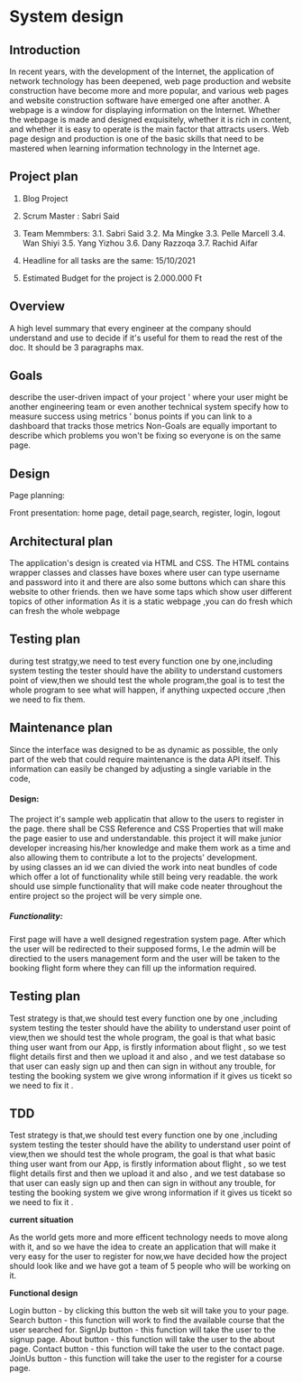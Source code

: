System design
========
## Introduction
In recent years, with the development of the Internet, the application of network technology has been deepened, web page production and website construction have become more and more popular, and various web pages and website construction software have emerged one after another. A webpage is a window for displaying information on the Internet. Whether the webpage is made and designed exquisitely, whether it is rich in content, and whether it is easy to operate is the main factor that attracts users. Web page design and production is one of the basic skills that need to be mastered when learning information technology in the Internet age.

## Project plan

1. Blog Project

2. Scrum Master : Sabri Said

3. Team Memmbers: 
 3.1. Sabri Said
 3.2. Ma Mingke
 3.3. Pelle Marcell
 3.4. Wan Shiyi
 3.5. Yang Yizhou
 3.6. Dany Razzoqa
 3.7. Rachid Aifar
 
4. Headline for all tasks are the same: 15/10/2021

5. Estimated Budget for the project is 2.000.000 Ft

## Overview

A high level summary that every engineer at the company should understand and use to decide if it's useful for them to read the rest of the doc. It should be 3 paragraphs max.

## Goals

describe the user-driven impact of your project ' where your user might be another engineering team or even another technical system specify how to measure success using metrics ' bonus points if you can link to a dashboard that tracks those metrics Non-Goals are equally important to describe which problems you won't be fixing so everyone is on the same page.

## Design
Page planning:

Front presentation: home page, detail page,search, register, login, logout

## Architectural plan
The application's design is created via HTML and CSS. The HTML contains wrapper classes and classes have boxes 
where user can type username and password into it and there are also some buttons which can share this website to other friends.
then we have some taps which show user different topics of other information
As it is a static webpage ,you can do fresh which can fresh the whole webpage


## Testing plan
during test stratgy,we need to test every function one by one,including system testing
the tester should have the ability to understand customers point of view,then we should test the whole
program,the goal is to test the whole program to see what will happen,
if anything uxpected occure ,then we need to fix them.

## Maintenance plan
Since the interface was designed to be as dynamic as possible, the only part of the web that could require maintenance
is the data API itself. This information can easily be changed by adjusting a single variable in the code,

#### Design:

The project it's sample web applicatin that allow to the users to register in the page.
there shall be CSS Reference and CSS Properties that will make the page easier to use and understandable.
this project it will make junior developer increasing his/her knowledge 
and make them work as a time and also allowing 
them to contribute a lot to the projects' development.  
by using classes an id we can divied the work into neat bundles 
of code which offer a lot of functionality while still being very readable. the work should use simple functionality that will make code 
neater throughout the entire project so the project will be very simple one.

##### Functionality:
 First page will have a well designed regestration system page. After which the user will be redirected to their supposed forms, I.e the admin will be directied to the users management form and the user will be taken to the booking flight form where they can fill up the information required.

 ## Testing plan

Test strategy is that,we should test every function one by one ,including system testing
the tester should have the ability to understand user point of view,then we should test the whole
program, the goal is that what basic thing user want from our App, is firstly information about flight , so we test flight details first and then we upload it and also , and we test database so that user can easly sign up and then can sign in without any trouble, for testing the booking system we give wrong information if it gives us ticekt so we need to fix it . 

## TDD

Test strategy is that,we should test every function one by one ,including system testing
the tester should have the ability to understand user point of view,then we should test the whole
program, the goal is that what basic thing user want from our App, is firstly information about flight , so we test flight details first and then we upload it and also , and we test database so that user can easly sign up and then can sign in without any trouble, for testing the booking system we give wrong information if it gives us ticekt so we need to fix it . 

__current situation__

As the world gets more and more efficent technology needs to move along with it, and so we have the idea to create an application that will make it very easy for the user to 
register for now,we have decided how the project should look like and we have got a team of 5 people who will be working on it.


__Functional design__

Login button  - by clicking this button the web sit will take you to your page.
Search button - this function will work to find the available course that the user searched for.
SignUp button - this function will take the user to the signup page.
About button - this function will take the user to the about page.
Contact button - this function will take the user to the contact page.
JoinUs button - this function will take the user to the register for a course  page.
